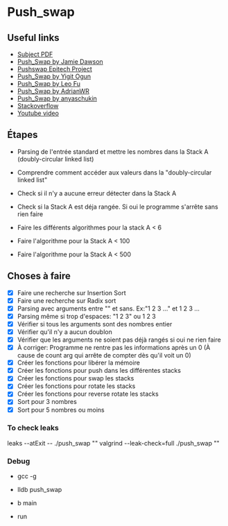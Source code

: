 # Push_swap

## Useful links

- [Subject PDF](https://cdn.intra.42.fr/pdf/pdf/66937/fr.subject.pdf)
- [Push_Swap by Jamie Dawson](https://medium.com/@jamierobertdawson/push-swap-the-least-amount-of-moves-with-two-stacks-d1e76a71789a)
- [Pushswap Epitech Project](https://sharkigamers.github.io/pushswap_epitech_project/)
- [Push_Swap by Yigit Ogun](https://medium.com/@ayogun/push-swap-c1f5d2d41e97)
- [Push_Swap by Leo Fu](https://medium.com/nerd-for-tech/push-swap-tutorial-fa746e6aba1e)
- [Push_Swap by AdrianWR](https://github.com/AdrianWR/push_swap)
- [Push_Swap by anyaschukin](https://github.com/anyaschukin/Push_Swap)
- [Stackoverflow](https://stackoverflow.com/questions/75100698/what-is-the-most-efficient-way-to-sort-a-stack-using-a-limited-set-of-instructio)
- [Youtube video](https://www.youtube.com/watch?v=7KW59UO55TQ)

## Étapes

- Parsing de l'entrée standard et mettre les nombres dans la Stack A (doubly-circular linked list)

- Comprendre comment accéder aux valeurs dans la "doubly-circular linked list"

- Check si il n'y a aucune erreur détecter dans la Stack A

- Check si la Stack A est déja rangée. Si oui le programme s'arrête sans rien faire

- Faire les différents algorithmes pour la stack A < 6
- Faire l'algorithme pour la Stack A < 100
- Faire l'algorithme pour la Stack A < 500

## Choses à faire

- [x] Faire une recherche sur Insertion Sort
- [x] Faire une recherche sur Radix sort
- [x] Parsing avec arguments entre "" et sans. Ex:"1 2 3 ..." et 1 2 3 ...
- [x] Parsing même si trop d'espaces: "1 2          3" ou 1 2       3
- [x] Vérifier si tous les arguments sont des nombres entier
- [x] Vérifier qu'il n'y a aucun doublon
- [x] Vérifier que les arguments ne soient pas déjà rangés si oui ne rien faire
- [x] À corriger: Programme ne rentre pas les informations après un 0 (À cause de count arg qui arrête de compter dès qu'il voit un 0)
- [x] Créer les fonctions pour libérer la mémoire
- [x] Créer les fonctions pour push dans les différentes stacks
- [x] Créer les fonctions pour swap les stacks
- [x] Créer les fonctions pour rotate les stacks
- [x] Créer les fonctions pour reverse rotate les stacks
- [x] Sort pour 3 nombres
- [x] Sort pour 5 nombres ou moins

### To check leaks

leaks --atExit -- ./push_swap ""
valgrind --leak-check=full ./push_swap ""

### Debug

- gcc -g

- lldb push_swap

- b main

- run
